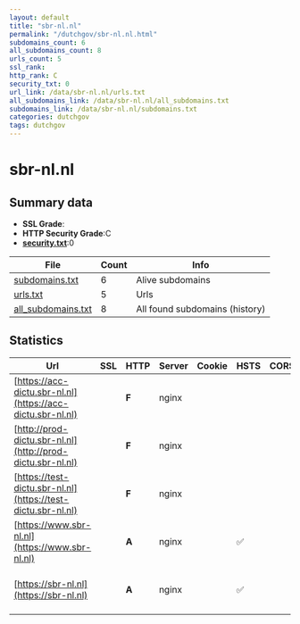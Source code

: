 ```yaml
---
layout: default
title: "sbr-nl.nl"
permalink: "/dutchgov/sbr-nl.nl.html"
subdomains_count: 6
all_subdomains_count: 8
urls_count: 5
ssl_rank: 
http_rank: C
security_txt: 0
url_link: /data/sbr-nl.nl/urls.txt
all_subdomains_link: /data/sbr-nl.nl/all_subdomains.txt
subdomains_link: /data/sbr-nl.nl/subdomains.txt
categories: dutchgov
tags: dutchgov
---
```



# sbr-nl.nl
## Summary data


 - **SSL Grade**:
 - **HTTP Security Grade**:C
 - **[security.txt](https://www.digitaleoverheid.nl/nieuws/standaard-security-txt-nu-verplicht-voor-overheid/)**:0


| File       | Count | Info |
|------------|-------|------|
|[subdomains.txt](/DutchGovScope/data/sbr-nl.nl/subdomains.txt)|6|Alive subdomains|
|[urls.txt](/DutchGovScope/data/sbr-nl.nl/urls.txt)|5|Urls|
|[all_subdomains.txt](/DutchGovScope/data/sbr-nl.nl/all_subdomains.txt)|8|All found subdomains (history)|


## Statistics


| Url | SSL | HTTP | Server | Cookie | HSTS | CORS | CTO | CSP | XFO | XXP | RP |FP| Tech |Title |
|--------|-------|-------|------|------|------|------|------|------|------|------|------|------|------|------|
|[https://acc-dictu.sbr-nl.nl](https://acc-dictu.sbr-nl.nl)| | **F**|nginx| | | | | | | | :white_check_mark: | |Basic Nginx|401 Authorizatio...|
|[http://prod-dictu.sbr-nl.nl](http://prod-dictu.sbr-nl.nl)| | **F**|nginx| | | | | | | | :white_check_mark: | |Nginx|301 Moved Perman...|
|[https://test-dictu.sbr-nl.nl](https://test-dictu.sbr-nl.nl)| | **F**|nginx| | | | | | | | :white_check_mark: | |Basic Nginx|401 Authorizatio...|
|[https://www.sbr-nl.nl](https://www.sbr-nl.nl)| | **A**|nginx| |:white_check_mark: | | | :white_check_mark:| :white_check_mark: | :white_check_mark: | :white_check_mark: | |Drupal:10 HSTS Nginx PHP|Home | Standard...|
|[https://sbr-nl.nl](https://sbr-nl.nl)| | **A**|nginx| |:white_check_mark: | | | :white_check_mark:| :white_check_mark: | :white_check_mark: | :white_check_mark: | |Drupal:10 HSTS Nginx PHP|Home | Standard...|


